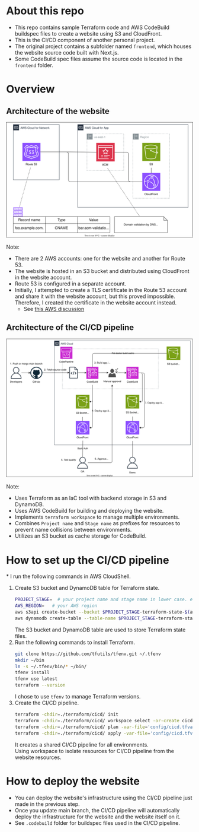 # About this repo

- This repo contains sample Terraform code and AWS CodeBuild buildspec files to create a website using S3 and CloudFront.
- This is the CI/CD component of another personal project.
- The original project contains a subfolder named `frontend`, which houses the website source code built with Next.js.
- Some CodeBuild spec files assume the source code is located in the `frontend` folder.

# Overview

## Architecture of the website
![web_architecture](./docs/web_architecture.drawio.svg)

Note:
- There are 2 AWS accounts: one for the website and another for Route 53.
- The website is hosted in an S3 bucket and distributed using CloudFront in the website account.
- Route 53 is configured in a separate account.
- Initially, I attempted to create a TLS certificate in the Route 53 account and share it with the website account, but this proved impossible. Therefore, I created the certificate in the website account instead.
  - See [this AWS discussion](https://repost.aws/questions/QUxxewbu3iQjqQghS-xD5O4w/cf-distro-and-acm-certificate-in-different-account)

## Architecture of the CI/CD pipeline

![cicd_architecture](./docs/cicd_architecture.drawio.svg)

Note:
- Uses Terraform as an IaC tool with backend storage in S3 and DynamoDB.
- Uses AWS CodeBuild for building and deploying the website.
- Implements `terraform workspace` to manage multiple environments.
- Combines `Project name` and `Stage name` as prefixes for resources to prevent name collisions between environments.
- Utilizes an S3 bucket as cache storage for CodeBuild.

# How to set up the CI/CD pipeline

\* I run the following commands in AWS CloudShell.  

1. Create S3 bucket and DynamoDB table for Terraform state.
    ```bash
    PROJECT_STAGE=  # your project name and stage name in lower case. e.g., my-best-project-stg, my-best-project-prod
    AWS_REGION=   # your AWS region
    aws s3api create-bucket --bucket $PROJECT_STAGE-terraform-state-$(aws sts get-caller-identity --query Account --output text) --region $AWS_REGION --create-bucket-configuration LocationConstraint=$AWS_REGION
    aws dynamodb create-table --table-name $PROJECT_STAGE-terraform-state-lock --attribute-definitions AttributeName=LockID,AttributeType=S --key-schema AttributeName=LockID,KeyType=HASH --billing-mode PAY_PER_REQUEST
    ```
    The S3 bucket and DynamoDB table are used to store Terraform state files.
2. Run the following commands to install Terraform.
    ```bash
    git clone https://github.com/tfutils/tfenv.git ~/.tfenv
    mkdir ~/bin
    ln -s ~/.tfenv/bin/* ~/bin/
    tfenv install
    tfenv use latest
    terraform --version
    ```
    I chose to use `tfenv` to manage Terraform versions.
3. Create the CI/CD pipeline.
    ```bash
    terraform -chdir=./terraform/cicd/ init
    terraform -chdir=./terraform/cicd/ workspace select -or-create cicd
    terraform -chdir=./terraform/cicd/ plan -var-file='config/cicd.tfvars'
    terraform -chdir=./terraform/cicd/ apply -var-file='config/cicd.tfvars'
    ```
    It creates a shared CI/CD pipeline for all environments.  
    Using workspace to isolate resources for CI/CD pipeline from the website resources.

# How to deploy the website

- You can deploy the website's infrastructure using the CI/CD pipeline just made in the previous step.
- Once you update main branch, the CI/CD pipeline will automatically deploy the infrastructure for the website and the website itself on it.
- See `.codebuild` folder for buildspec files used in the CI/CD pipeline.
